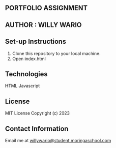 ## PORTFOLIO ASSIGNMENT



## AUTHOR : WILLY WARIO




## Set-up Instructions
1. Clone this repository to your local machine.
2. Open index.html



## Technologies
HTML
Javascript


## License
MIT License Copyright (c) 2023



## Contact Information
Email me at willywario@student.moringaschool.com
